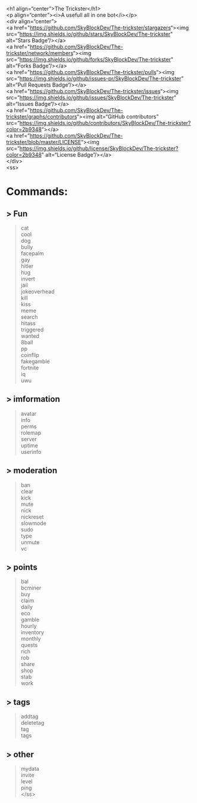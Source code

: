 <p class="has-line-data" data-line-start="0" data-line-end="11">&lt;h1 align=“center”&gt;The Trickster&lt;/h1&gt;<br>
&lt;p align=“center”&gt;&lt;i&gt;A usefull all in one bot&lt;/i&gt;&lt;/p&gt;<br>
&lt;div align=“center”&gt;<br>
&lt;a href=&quot;<a href="https://github.com/SkyBlockDev/The-trickster/stargazers">https://github.com/SkyBlockDev/The-trickster/stargazers</a>“&gt;&lt;img src=”<a href="https://img.shields.io/github/stars/SkyBlockDev/The-trickster">https://img.shields.io/github/stars/SkyBlockDev/The-trickster</a>&quot; alt=“Stars Badge”/&gt;&lt;/a&gt;<br>
&lt;a href=&quot;<a href="https://github.com/SkyBlockDev/The-trickster/network/members">https://github.com/SkyBlockDev/The-trickster/network/members</a>“&gt;&lt;img src=”<a href="https://img.shields.io/github/forks/SkyBlockDev/The-trickster">https://img.shields.io/github/forks/SkyBlockDev/The-trickster</a>&quot; alt=“Forks Badge”/&gt;&lt;/a&gt;<br>
&lt;a href=&quot;<a href="https://github.com/SkyBlockDev/The-trickster/pulls">https://github.com/SkyBlockDev/The-trickster/pulls</a>“&gt;&lt;img src=”<a href="https://img.shields.io/github/issues-pr/SkyBlockDev/The-trickster">https://img.shields.io/github/issues-pr/SkyBlockDev/The-trickster</a>&quot; alt=“Pull Requests Badge”/&gt;&lt;/a&gt;<br>
&lt;a href=&quot;<a href="https://github.com/SkyBlockDev/The-trickster/issues">https://github.com/SkyBlockDev/The-trickster/issues</a>“&gt;&lt;img src=”<a href="https://img.shields.io/github/issues/SkyBlockDev/The-trickster">https://img.shields.io/github/issues/SkyBlockDev/The-trickster</a>&quot; alt=“Issues Badge”/&gt;&lt;/a&gt;<br>
&lt;a href=&quot;<a href="https://github.com/SkyBlockDev/The-trickster/graphs/contributors">https://github.com/SkyBlockDev/The-trickster/graphs/contributors</a>“&gt;&lt;img alt=“GitHub contributors” src=”<a href="https://img.shields.io/github/contributors/SkyBlockDev/The-trickster?color=2b9348">https://img.shields.io/github/contributors/SkyBlockDev/The-trickster?color=2b9348</a>“&gt;&lt;/a&gt;<br>
&lt;a href=”<a href="https://github.com/SkyBlockDev/The-trickster/blob/master/LICENSE">https://github.com/SkyBlockDev/The-trickster/blob/master/LICENSE</a>“&gt;&lt;img src=”<a href="https://img.shields.io/github/license/SkyBlockDev/The-trickster?color=2b9348">https://img.shields.io/github/license/SkyBlockDev/The-trickster?color=2b9348</a>&quot; alt=“License Badge”/&gt;&lt;/a&gt;<br>
&lt;/div&gt;<br>
&lt;ss&gt;</p>
<h1 class="code-line" data-line-start=11 data-line-end=12 ><a id="Commands_11"></a>Commands:</h1>
<h2 class="code-line" data-line-start=12 data-line-end=13 ><a id="_Fun_12"></a>&gt; Fun</h2>
<blockquote>
<p class="has-line-data" data-line-start="13" data-line-end="38">cat<br>
cool<br>
dog<br>
bully<br>
facepalm<br>
gay<br>
hitler<br>
hug<br>
invert<br>
jail<br>
jokeoverhead<br>
kill<br>
kiss<br>
meme<br>
search<br>
hitass<br>
triggered<br>
wanted<br>
8ball<br>
pp<br>
coinflip<br>
fakegamble<br>
fortnite<br>
iq<br>
uwu</p>
</blockquote>
<h2 class="code-line" data-line-start=38 data-line-end=39 ><a id="_imformation_38"></a>&gt; imformation</h2>
<blockquote>
<p class="has-line-data" data-line-start="39" data-line-end="46">avatar<br>
info<br>
perms<br>
rolemap<br>
server<br>
uptime<br>
userinfo</p>
</blockquote>
<h2 class="code-line" data-line-start=46 data-line-end=47 ><a id="_moderation_46"></a>&gt; moderation</h2>
<blockquote>
<p class="has-line-data" data-line-start="47" data-line-end="58">ban<br>
clear<br>
kick<br>
mute<br>
nick<br>
nickreset<br>
slowmode<br>
sudo<br>
type<br>
unmute<br>
vc</p>
</blockquote>
<h2 class="code-line" data-line-start=58 data-line-end=59 ><a id="_points_58"></a>&gt; points</h2>
<blockquote>
<p class="has-line-data" data-line-start="59" data-line-end="76">bal<br>
bcminer<br>
buy<br>
claim<br>
daily<br>
eco<br>
gamble<br>
hourly<br>
inventory<br>
monthly<br>
quests<br>
rich<br>
rob<br>
share<br>
shop<br>
stab<br>
work</p>
</blockquote>
<h2 class="code-line" data-line-start=76 data-line-end=77 ><a id="_tags_76"></a>&gt; tags</h2>
<blockquote>
<p class="has-line-data" data-line-start="77" data-line-end="81">addtag<br>
deletetag<br>
tag<br>
tags</p>
</blockquote>
<h2 class="code-line" data-line-start=81 data-line-end=82 ><a id="_other_81"></a>&gt; other</h2>
<blockquote>
<p class="has-line-data" data-line-start="82" data-line-end="90">mydata<br>
invite<br>
level<br>
ping<br>
&lt;/ss&gt;<br>
